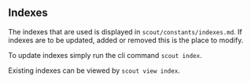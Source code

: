 ## Indexes

The indexes that are used is displayed in `scout/constants/indexes.md`. If indexes are to be updated, added or removed this is the place to modify.

To update indexes simply run the cli command `scout index`.

Existing indexes can be viewed by `scout view index`.
